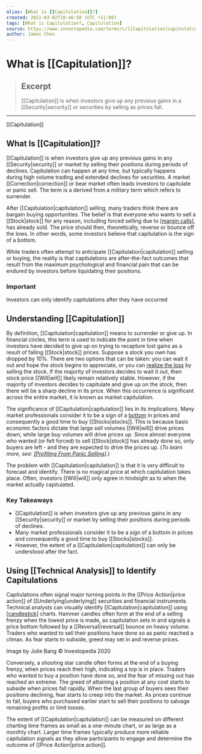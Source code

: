 ```yaml
---
alias: [What is [[Capitulation]]?]
created: 2021-03-02T18:46:50 (UTC +11:00)
tags: [What is Capitulation?, Capitulation]
source: https://www.investopedia.com/terms/c/[[Capitulation|capitulation]].asp
author: James Chen
---
```


# What is [[Capitulation]]?

> ## Excerpt
> [[Capitulation]] is when investors give up any previous gains in a [[Security|security]] or securities by selling as prices fall.

---

[[Capitulation]]
## What Is [[Capitulation]]?

[[Capitulation]] is when investors give up any previous gains in any [[Security|security]] or market by selling their positions during periods of declines. Capitulation can happen at any time, but typically happens during high volume trading and extended declines for securities. A market [[Correction|correction]] or bear market often leads investors to capitulate or panic sell. The term is a derived from a military term which refers to surrender.

After [[Capitulation|capitulation]] selling, many traders think there are bargain buying opportunities. The belief is that everyone who wants to sell a [[Stock|stock]] for any reason, including forced selling due to [[margin calls]](https://www.investopedia.com/terms/m/margincall.asp), has already sold. The price should then, theoretically, reverse or bounce off the lows. In other words, some investors believe that capitulation is the sign of a bottom.

While traders often attempt to anticipate [[Capitulation|capitulation]] selling or buying, the reality is that capitulations are after-the-fact outcomes that result from the maximum psychological and financial pain that can be endured by investors before liquidating their positions.

### Important

Investors can only identify capitulations after they have occurred

## Understanding [[Capitulation]]

By definition, [[Capitulation|capitulation]] means to surrender or give up. In financial circles, this term is used to indicate the point in time when investors have decided to give up on trying to recapture lost gains as a result of falling [[Stock|stock]] prices. Suppose a stock you own has dropped by 10%. There are two options that can be taken: you can wait it out and hope the stock begins to appreciate, or you can [realize the loss](https://www.investopedia.com/terms/r/realizedloss.asp) by selling the stock. If the majority of investors decides to wait it out, then stock price [[Will|will]] likely remain relatively stable. However, if the majority of investors decides to capitulate and give up on the stock, then there will be a sharp decline in its price. When this occurrence is significant across the entire market, it is known as market capitulation.

The significance of [[Capitulation|capitulation]] lies in its implications. Many market professionals consider it to be a sign of a [bottom](https://www.investopedia.com/terms/b/bottom.asp) in prices and consequently a good time to buy [[Stocks|stocks]]. This is because basic economic factors dictate that large sell volumes [[Will|will]] drive prices down, while large buy volumes will drive prices up. Since almost everyone who wanted (or felt forced) to sell [[Stock|stock]] has already done so, only buyers are left - and they are expected to drive the prices up. (_To learn more, see: [[Profiting From Panic Selling]](https://www.investopedia.com/articles/trading/06/esm.asp)_.)

The problem with [[Capitulation|capitulation]] is that it is very difficult to forecast and identify. There is no magical price at which capitulation takes place. Often, investors [[Will|will]] only agree in hindsight as to when the market actually capitulated.

### Key Takeaways

-   [[Capitulation]] is when investors give up any previous gains in any [[Security|security]] or market by selling their positions during periods of declines.
-   Many market professionals consider it to be a sign of a bottom in prices and consequently a good time to buy [[Stocks|stocks]]. 
-   However, the extent of a [[Capitulation|capitulation]] can only be understood after the fact.

## Using [[Technical Analysis]] to Identify Capitulations

Capitulations often signal major turning points in the [[Price Action|price action]] of [[Underlying|underlying]] securities and financial instruments. Technical analysts can visually identify [[Capitulation|capitulation]] using [[candlestick]](https://www.investopedia.com/terms/c/candlestick.asp) charts. Hammer candles often form at the end of a selling frenzy when the lowest price is made, as capitulation sets in and signals a price bottom followed by a [[Reversal|reversal]] bounce on heavy volume. Traders who wanted to sell their positions have done so as panic reached a climax. As fear starts to subside, greed may set in and reverse prices.

Image by Julie Bang © Investopedia 2020

Conversely, a shooting star candle often forms at the end of a buying frenzy, when prices reach their high, indicating a top is in place. Traders who wanted to buy a position have done so, and the fear of missing out has reached an extreme. The greed of attaining a position at any cost starts to subside when prices fall rapidly. When the last group of buyers sees their positions declining, fear starts to creep into the market. As prices continue to fall, buyers who purchased earlier start to sell their positions to salvage remaining profits or limit losses.

The extent of [[Capitulation|capitulation]] can be measured on different charting time frames as small as a one-minute chart, or as large as a monthly chart. Larger time frames typically produce more reliable capitulation signals as they allow participants to engage and determine the outcome of [[Price Action|price action]].
